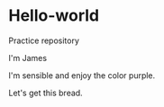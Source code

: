 # Hello-world
Practice repository

I'm James

I'm sensible and enjoy the color purple. 

Let's get this bread.
